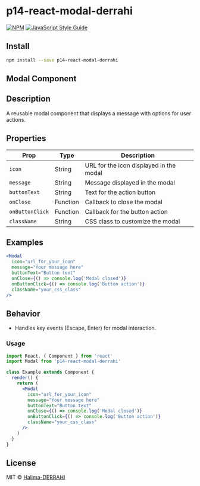 # p14-react-modal-derrahi

[![NPM](https://img.shields.io/npm/v/p14-hrnet-react-modal.svg)](https://www.npmjs.com/package/p14-react-modal-derrahi) [![JavaScript Style Guide](https://img.shields.io/badge/code_style-standard-brightgreen.svg)](https://standardjs.com)

## Install

```bash
npm install --save p14-react-modal-derrahi
```

## Modal Component
## Description
A reusable modal component that displays a message with options for user actions.

## Properties

| Prop              | Type        | Description                                 |
|-------------------|-------------|---------------------------------------------|
| `icon`            | String      | URL for the icon displayed in the modal     |
| `message`         | String      | Message displayed in the modal              |
| `buttonText`      | String      | Text for the action button                  |
| `onClose`         | Function    | Callback to close the modal                 |
| `onButtonClick`   | Function    | Callback for the button action              |
| `className`       | String      | CSS class to customize the modal            |

## Examples

```jsx
<Modal
  icon="url_for_your_icon"
  message="Your message here"
  buttonText="Button text"
  onClose={() => console.log('Modal closed')}
  onButtonClick={() => console.log('Button action')}
  className="your_css_class"
/>

```

## Behavior

- Handles key events (Escape, Enter) for modal interaction.

### Usage

```jsx
import React, { Component } from 'react'
import Modal from 'p14-react-modal-derrahi'

class Example extends Component {
  render() {
    return (
      <Modal
        icon="url_for_your_icon"
        message="Your message here"
        buttonText="Button text"
        onClose={() => console.log('Modal closed')}
        onButtonClick={() => console.log('Button action')}
        className="your_css_class"
      />
    )
  }
}

```

## License

MIT © [Halima-DERRAHI](https://github.com/Halima-DERRAHI)